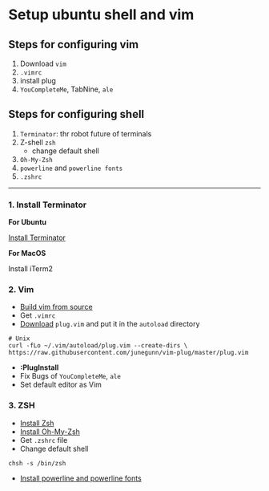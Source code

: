 # Setup ubuntu shell and vim

## Steps for configuring vim
1. Download `vim`
2. `.vimrc`
3. install plug
4. `YouCompleteMe`, TabNine, `ale`

## Steps for configuring shell
1. `Terminator`: thr robot future of terminals
2. Z-shell `zsh`
    - change default shell
3. `Oh-My-Zsh`
4. `powerline` and `powerline fonts`
5. `.zshrc`

---

### 1. Install Terminator

**For Ubuntu**

[Install Terminator](https://gnometerminator.blogspot.com/p/introduction.html)

**For MacOS**

Install iTerm2

### 2. Vim

- [Build vim from source](https://www.vim.org/git.php)
- Get `.vimrc`
- [Download](https://github.com/junegunn/vim-plug) `plug.vim` and put it in the `autoload` directory

```shell
# Unix
curl -fLo ~/.vim/autoload/plug.vim --create-dirs \
https://raw.githubusercontent.com/junegunn/vim-plug/master/plug.vim 
```
- **:PlugInstall**
- Fix Bugs of `YouCompleteMe`, `ale`
- Set default editor as Vim

### 3. ZSH

- [Install Zsh](https://github.com/robbyrussell/oh-my-zsh/wiki/Installing-ZSH)
- [Install Oh-My-Zsh](https://github.com/robbyrussell/oh-my-zsh)
- Get `.zshrc` file
- Change default shell

```shell
chsh -s /bin/zsh
```
- [Install powerline and powerline fonts](https://github.com/powerline/fonts)
